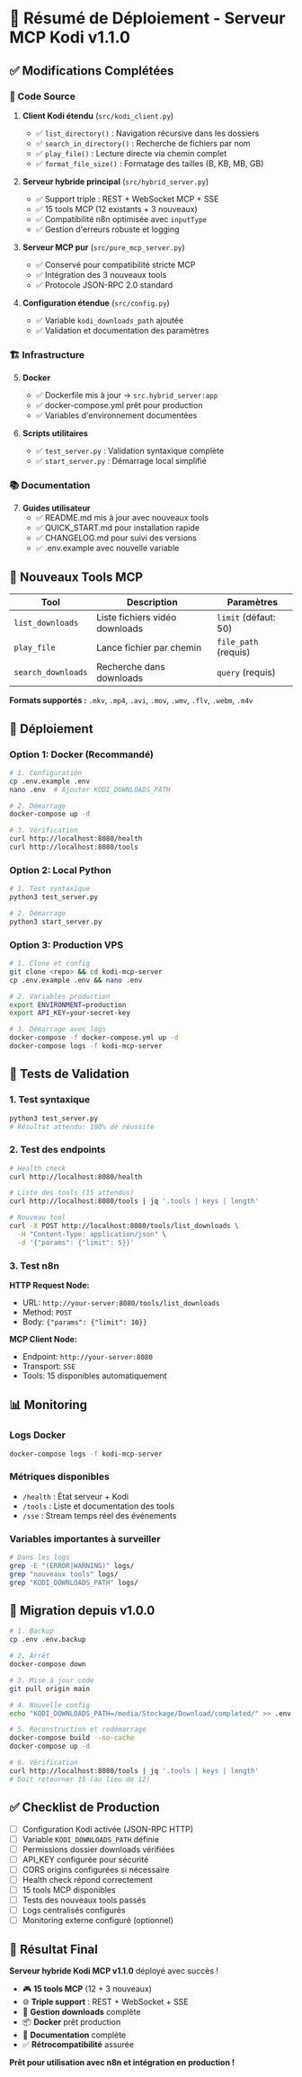 # 🚀 Résumé de Déploiement - Serveur MCP Kodi v1.1.0

## ✅ Modifications Complétées

### 🔧 Code Source

1. **Client Kodi étendu** (`src/kodi_client.py`)
   - ✅ `list_directory()` : Navigation récursive dans les dossiers
   - ✅ `search_in_directory()` : Recherche de fichiers par nom 
   - ✅ `play_file()` : Lecture directe via chemin complet
   - ✅ `format_file_size()` : Formatage des tailles (B, KB, MB, GB)

2. **Serveur hybride principal** (`src/hybrid_server.py`)
   - ✅ Support triple : REST + WebSocket MCP + SSE
   - ✅ 15 tools MCP (12 existants + 3 nouveaux)
   - ✅ Compatibilité n8n optimisée avec `inputType`
   - ✅ Gestion d'erreurs robuste et logging

3. **Serveur MCP pur** (`src/pure_mcp_server.py`)
   - ✅ Conservé pour compatibilité stricte MCP
   - ✅ Intégration des 3 nouveaux tools
   - ✅ Protocole JSON-RPC 2.0 standard

4. **Configuration étendue** (`src/config.py`)
   - ✅ Variable `kodi_downloads_path` ajoutée
   - ✅ Validation et documentation des paramètres

### 🏗️ Infrastructure

5. **Docker** 
   - ✅ Dockerfile mis à jour → `src.hybrid_server:app`
   - ✅ docker-compose.yml prêt pour production
   - ✅ Variables d'environnement documentées

6. **Scripts utilitaires**
   - ✅ `test_server.py` : Validation syntaxique complète
   - ✅ `start_server.py` : Démarrage local simplifié

### 📚 Documentation

7. **Guides utilisateur**
   - ✅ README.md mis à jour avec nouveaux tools
   - ✅ QUICK_START.md pour installation rapide
   - ✅ CHANGELOG.md pour suivi des versions
   - ✅ .env.example avec nouvelle variable

## 🎯 Nouveaux Tools MCP

| Tool | Description | Paramètres |
|------|-------------|------------|
| `list_downloads` | Liste fichiers vidéo downloads | `limit` (défaut: 50) |
| `play_file` | Lance fichier par chemin | `file_path` (requis) |
| `search_downloads` | Recherche dans downloads | `query` (requis) |

**Formats supportés :** `.mkv`, `.mp4`, `.avi`, `.mov`, `.wmv`, `.flv`, `.webm`, `.m4v`

## 🚀 Déploiement

### Option 1: Docker (Recommandé)

```bash
# 1. Configuration
cp .env.example .env
nano .env  # Ajouter KODI_DOWNLOADS_PATH

# 2. Démarrage
docker-compose up -d

# 3. Vérification  
curl http://localhost:8080/health
curl http://localhost:8080/tools
```

### Option 2: Local Python

```bash
# 1. Test syntaxique
python3 test_server.py

# 2. Démarrage
python3 start_server.py
```

### Option 3: Production VPS

```bash
# 1. Clone et config
git clone <repo> && cd kodi-mcp-server
cp .env.example .env && nano .env

# 2. Variables production
export ENVIRONMENT=production
export API_KEY=your-secret-key

# 3. Démarrage avec logs
docker-compose -f docker-compose.yml up -d
docker-compose logs -f kodi-mcp-server
```

## 🧪 Tests de Validation

### 1. Test syntaxique
```bash
python3 test_server.py
# Résultat attendu: 100% de réussite
```

### 2. Test des endpoints
```bash
# Health check
curl http://localhost:8080/health

# Liste des tools (15 attendus)
curl http://localhost:8080/tools | jq '.tools | keys | length'

# Nouveau tool
curl -X POST http://localhost:8080/tools/list_downloads \
  -H "Content-Type: application/json" \
  -d '{"params": {"limit": 5}}'
```

### 3. Test n8n

**HTTP Request Node:**
- URL: `http://your-server:8080/tools/list_downloads`  
- Method: `POST`
- Body: `{"params": {"limit": 10}}`

**MCP Client Node:**
- Endpoint: `http://your-server:8080`
- Transport: `SSE`
- Tools: 15 disponibles automatiquement

## 📊 Monitoring

### Logs Docker
```bash
docker-compose logs -f kodi-mcp-server
```

### Métriques disponibles
- `/health` : État serveur + Kodi
- `/tools` : Liste et documentation des tools
- `/sse` : Stream temps réel des événements

### Variables importantes à surveiller
```bash
# Dans les logs
grep -E "(ERROR|WARNING)" logs/
grep "nouveaux tools" logs/
grep "KODI_DOWNLOADS_PATH" logs/
```

## 🔄 Migration depuis v1.0.0

```bash
# 1. Backup
cp .env .env.backup

# 2. Arrêt
docker-compose down

# 3. Mise à jour code
git pull origin main

# 4. Nouvelle config
echo "KODI_DOWNLOADS_PATH=/media/Stockage/Download/completed/" >> .env

# 5. Reconstruction et redémarrage  
docker-compose build --no-cache
docker-compose up -d

# 6. Vérification
curl http://localhost:8080/tools | jq '.tools | keys | length'
# Doit retourner 15 (au lieu de 12)
```

## ✅ Checklist de Production

- [ ] Configuration Kodi activée (JSON-RPC HTTP)
- [ ] Variable `KODI_DOWNLOADS_PATH` définie
- [ ] Permissions dossier downloads vérifiées  
- [ ] API_KEY configurée pour sécurité
- [ ] CORS origins configurées si nécessaire
- [ ] Health check répond correctement
- [ ] 15 tools MCP disponibles
- [ ] Tests des nouveaux tools passés
- [ ] Logs centralisés configurés
- [ ] Monitoring externe configuré (optionnel)

## 🎉 Résultat Final

**Serveur hybride Kodi MCP v1.1.0** déployé avec succès !

- 🎮 **15 tools MCP** (12 + 3 nouveaux)
- 🌐 **Triple support** : REST + WebSocket + SSE  
- 🔧 **Gestion downloads** complète
- 📦 **Docker** prêt production
- 📖 **Documentation** complète
- ✅ **Rétrocompatibilité** assurée

**Prêt pour utilisation avec n8n et intégration en production !**